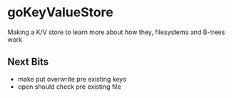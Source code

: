 # goKeyValueStore
Making a K/V store to learn more about how they, filesystems and B-trees work

## Next Bits
- make put overwrite pre existing keys
- open should check pre existing file

